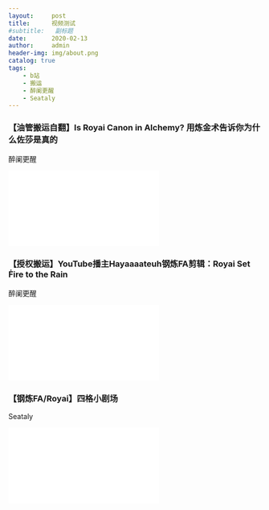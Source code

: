 ```yaml
---
layout:     post
title:      视频测试
#subtitle:   副标题
date:       2020-02-13
author:     admin
header-img: img/about.png
catalog: true
tags:
    - b站
    - 搬运
	- 醉阑更醒
	- Seataly
---
```


### 【油管搬运自翻】Is Royai Canon in Alchemy? 用炼金术告诉你为什么佐莎是真的
醉阑更醒

<iframe src="//player.bilibili.com/player.html?aid=49470416&cid=86621655&page=1" scrolling="no" border="0" frameborder="no" framespacing="0" allowfullscreen="true"> </iframe>

### 【授权搬运】YouTube播主Hayaaaateuh钢炼FA剪辑：Royai Set Ḟire to the Rain
醉阑更醒
<iframe src="//player.bilibili.com/player.html?aid=53127508&cid=92946970&page=1" scrolling="no" border="0" frameborder="no" framespacing="0" allowfullscreen="true"> </iframe>

### 【钢炼FA/Royai】四格小剧场
Seataly

<iframe src="//player.bilibili.com/player.html?aid=26545089&cid=45639524&page=1" scrolling="no" border="0" frameborder="no" framespacing="0" allowfullscreen="true"> </iframe>